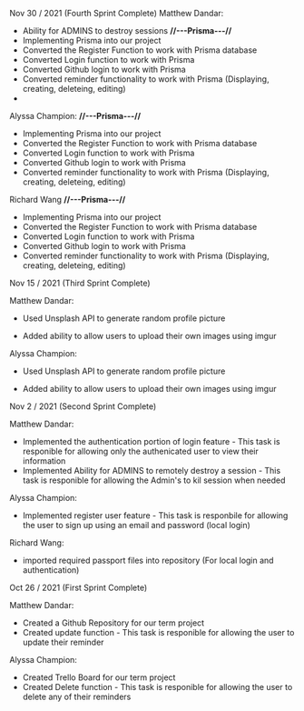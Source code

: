 Nov 30 / 2021 (Fourth Sprint Complete)
Matthew Dandar: 
- Ability for ADMINS to destroy sessions
**//---Prisma---//**
- Implementing Prisma into our project
- Converted the Register Function to work with Prisma database
- Converted Login function to work with Prisma
- Converted Github login to work with Prisma
- Converted reminder functionality to work with Prisma (Displaying, creating, deleteing, editing)
- 
Alyssa Champion: 
**//---Prisma---//**
- Implementing Prisma into our project
- Converted the Register Function to work with Prisma database
- Converted Login function to work with Prisma
- Converted Github login to work with Prisma
- Converted reminder functionality to work with Prisma (Displaying, creating, deleteing, editing)


Richard Wang
**//---Prisma---//**
- Implementing Prisma into our project
- Converted the Register Function to work with Prisma database
- Converted Login function to work with Prisma
- Converted Github login to work with Prisma
- Converted reminder functionality to work with Prisma (Displaying, creating, deleteing, editing)





Nov 15 / 2021 (Third Sprint Complete)

Matthew Dandar: 
- Used Unsplash API to generate random profile picture

- Added ability to allow users to upload their own images using imgur


Alyssa Champion: 

- Used Unsplash API to generate random profile picture 

- Added ability to allow users to upload their own images using imgur




Nov 2 / 2021 (Second Sprint Complete)

Matthew Dandar:

- Implemented the authentication portion of login feature - This task is responible for allowing only the authenicated user to view their information
- Implemented Ability for ADMINS to remotely destroy a session - This task is responible for allowing the Admin's to kil session when needed

Alyssa Champion:

- Implemented register user feature - This task is responbile for allowing the user to sign up using an email and password (local login)


Richard Wang:

- imported required passport files into repository (For local login and authentication)



Oct 26 / 2021 (First Sprint Complete)

Matthew Dandar:

- Created a Github Repository for our term project
- Created update function - This task is responible for allowing the user to update their reminder

Alyssa Champion:

- Created Trello Board  for our term project
- Created Delete function - This task is responible for allowing the user to delete any of their reminders



